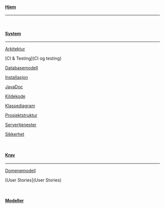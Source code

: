 #### [Hjem](Home)
___
<br />

#### [System](System)
___

[Arkitektur](Arkitektur)

[CI & Testing](CI og testing)

[Databasemodell](Databasemodell)

[Installasjon](Installasjon)

[JavaDoc](https://idatt2106_2022_08.pages.stud.idi.ntnu.no/backend/index.html)

[Kildekode](Kildekode)

[Klassediagram](Klassediagram)

[Prosjektstruktur](Prosjektstruktur)

[Servertjenester](Servertjenester)

[Sikkerhet](Sikkerhet)


<br />

#### [Krav](Krav)
___
[Domenemodell](Domenemodell)

[User Stories](User Stories)


<br />

#### [Modeller](modeller)